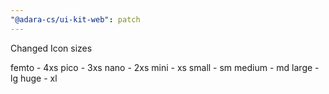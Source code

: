 ```yaml
---
"@adara-cs/ui-kit-web": patch
---
```


Changed Icon sizes

femto - 4xs
pico - 3xs
nano - 2xs
mini - xs
small - sm
medium - md
large - lg
huge - xl
